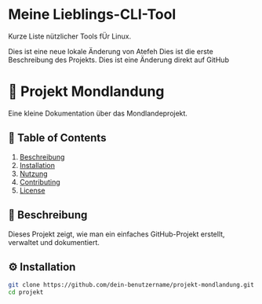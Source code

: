 
# Meine Lieblings-CLI-Tool
Kurze Liste nützlicher Tools fÜr Linux.


Dies ist eine neue lokale Änderung von Atefeh
Dies ist die erste Beschreibung des Projekts.
Dies ist eine Änderung direkt auf GitHub 





# 🌙 Projekt Mondlandung
Eine kleine Dokumentation über das Mondlandeprojekt.

## 📖 Table of Contents
1. [Beschreibung](#beschreibung)
2. [Installation](#installation)
3. [Nutzung](#nutzung)
4. [Contributing](#contributing)
5. [License](#license)

## 🧩 Beschreibung
Dieses Projekt zeigt, wie man ein einfaches GitHub-Projekt erstellt, verwaltet und dokumentiert.

## ⚙️ Installation
```bash
git clone https://github.com/dein-benutzername/projekt-mondlandung.git
cd projekt
